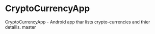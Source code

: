 # CryptoCurrencyApp
CryptoCurrencyApp - Android app thar lists crypto-currencies and thier detaills.
master
